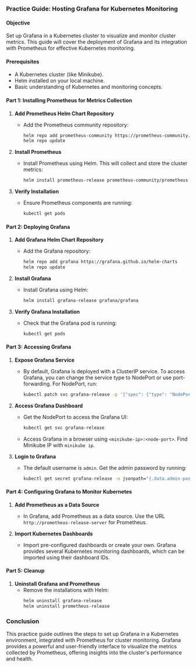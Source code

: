 ### Practice Guide: Hosting Grafana for Kubernetes Monitoring

#### Objective
Set up Grafana in a Kubernetes cluster to visualize and monitor cluster metrics. This guide will cover the deployment of Grafana and its integration with Prometheus for effective Kubernetes monitoring.

#### Prerequisites
- A Kubernetes cluster (like Minikube).
- Helm installed on your local machine.
- Basic understanding of Kubernetes and monitoring concepts.

#### Part 1: Installing Prometheus for Metrics Collection

1. **Add Prometheus Helm Chart Repository**
   - Add the Prometheus community repository:
     ```bash
     helm repo add prometheus-community https://prometheus-community.github.io/helm-charts
     helm repo update
     ```

2. **Install Prometheus**
   - Install Prometheus using Helm. This will collect and store the cluster metrics:
     ```bash
     helm install prometheus-release prometheus-community/prometheus
     ```

3. **Verify Installation**
   - Ensure Prometheus components are running:
     ```bash
     kubectl get pods
     ```

#### Part 2: Deploying Grafana

1. **Add Grafana Helm Chart Repository**
   - Add the Grafana repository:
     ```bash
     helm repo add grafana https://grafana.github.io/helm-charts
     helm repo update
     ```

2. **Install Grafana**
   - Install Grafana using Helm:
     ```bash
     helm install grafana-release grafana/grafana
     ```

3. **Verify Grafana Installation**
   - Check that the Grafana pod is running:
     ```bash
     kubectl get pods
     ```

#### Part 3: Accessing Grafana

1. **Expose Grafana Service**
   - By default, Grafana is deployed with a ClusterIP service. To access Grafana, you can change the service type to NodePort or use port-forwarding. For NodePort, run:
     ```bash
     kubectl patch svc grafana-release -p '{"spec": {"type": "NodePort"}}'
     ```

2. **Access Grafana Dashboard**
   - Get the NodePort to access the Grafana UI:
     ```bash
     kubectl get svc grafana-release
     ```
   - Access Grafana in a browser using `<minikube-ip>:<node-port>`. Find Minikube IP with `minikube ip`.

3. **Login to Grafana**
   - The default username is `admin`. Get the admin password by running:
     ```bash
     kubectl get secret grafana-release -o jsonpath="{.data.admin-password}" | base64 --decode ; echo
     ```

#### Part 4: Configuring Grafana to Monitor Kubernetes

1. **Add Prometheus as a Data Source**
   - In Grafana, add Prometheus as a data source. Use the URL `http://prometheus-release-server` for Prometheus.

2. **Import Kubernetes Dashboards**
   - Import pre-configured dashboards or create your own. Grafana provides several Kubernetes monitoring dashboards, which can be imported using their dashboard IDs.

#### Part 5: Cleanup

1. **Uninstall Grafana and Prometheus**
   - Remove the installations with Helm:
     ```bash
     helm uninstall grafana-release
     helm uninstall prometheus-release
     ```

### Conclusion

This practice guide outlines the steps to set up Grafana in a Kubernetes environment, integrated with Prometheus for cluster monitoring. Grafana provides a powerful and user-friendly interface to visualize the metrics collected by Prometheus, offering insights into the cluster's performance and health.
